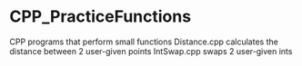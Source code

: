 # CPP_PracticeFunctions
CPP programs that perform small functions
Distance.cpp calculates the distance between 2 user-given points
IntSwap.cpp swaps 2 user-given ints
